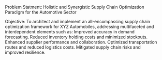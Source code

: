 Problem Statment:
Holistic and Synergistic Supply Chain Optimization Paradigm for the Automotive Sector 

Objective: 
To architect and implement an all-encompassing supply chain optimization framework for XYZ Automobiles, addressing multifaceted and interdependent elements such as: 
Improved accuracy in demand forecasting. 
Reduced inventory holding costs and minimized stockouts. 
Enhanced supplier performance and collaboration. 
Optimized transportation routes and reduced logistics costs. 
Mitigated supply chain risks and improved resilience. 
